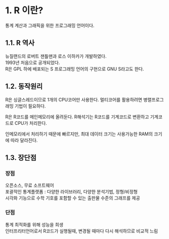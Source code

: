 # 1. R 이란?

통계 계산과 그래픽을 위한 프로그래밍 언어이다.

## 1.1. R 역사
뉴질랜드의 로버트 잰틀맨과 로스 이하카가 개발하였다. <br>
1993년 처음으로 공개되었다. <br>
R은 GPL 하에 배포되는 S 프로그래밍 언어의 구현으로 GNU S라고도 한다. <br>

## 1.2. 동작원리

R은 싱글스레드이므로 1개의 CPU코어만 사용한다. 멀티코어를 활용하려면 병렬프로그래밍 기법이 필요하다.

R은 R코드를 메인메모리에 올려둔다. R해석기는 R코드를 기계코드로 변환하고 기계코드로 CPU가 처리한다.

인메모리에서 처리하기 때문에 빠르지만, 최대 데이터 크기는 사용가능한 RAM의 크기에 따라 달라진다.



## 1.3. 장단점

### 장점
오픈소스, 무료 소프트웨어 <br>
포괄적인 통계플랫폼 : 다양한 라이브러리, 다양한 분석기법, 정형/비정형 <br>
시각화 기능으로 수학 기호를 포함할 수 있는 출판물 수준의 그래프를 제공 <br>

### 단점
통계 최적화를 위해 성능을 희생 <br>
인터프리터언어로서 R코드가 실행될때, 변경될 때마다 다시 해석하므로 비교적 느림 <br>

